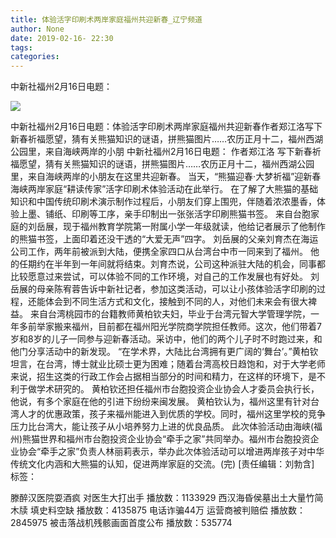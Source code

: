 ```yaml
---
title: 体验活字印刷术两岸家庭福州共迎新春_辽宁频道
author: None
date: 2019-02-16- 22:30
tags: 
categories: 
---
```

中新社福州2月16日电题：
<!-- more -->
                
<img align="center" border="0" src="http://p2.ifengimg.com/a/2016/0810/204c433878d5cf9size1_w16_h16.png" />
                
            
中新社福州2月16日电题：体验活字印刷术两岸家庭福州共迎新春作者郑江洛写下新春祈福愿望，猜有关熊猫知识的谜语，拼熊猫图片……农历正月十二，福州西湖公园里，来自海峡两岸的小朋
中新社福州2月16日电题：
作者郑江洛
写下新春祈福愿望，猜有关熊猫知识的谜语，拼熊猫图片……农历正月十二，福州西湖公园里，来自海峡两岸的小朋友在这里共迎新春。
当天，“熊猫迎春·大梦祈福”迎新春海峡两岸家庭“耕读传家”活字印刷术体验活动在此举行。
在了解了大熊猫的基础知识和中国传统印刷术演示制作过程后，小朋友们穿上围兜，伴随着浓浓墨香，体验上墨、铺纸、印刷等工序，亲手印制出一张张活字印刷熊猫书签。
来自台胞家庭的刘岳展，现于福州教育学院第一附属小学一年级就读，他给记者展示了他制作的熊猫书签，上面印着还没干透的“大爱无声”四字。
刘岳展的父亲刘育杰在海运公司工作，两年前被派到大陆，便携全家四口从台湾台中市一同来到了福州。
他的任期约在半年到一年间就将结束。刘育杰说，公司这种派驻大陆的机会，同事都比较愿意过来尝试，可以体验不同的工作环境，对自己的工作发展也有好处。
刘岳展的母亲陈宥蓉告诉中新社记者，参加这类活动，可以让小孩体验活字印刷的过程，还能体会到不同生活方式和文化，接触到不同的人，对他们未来会有很大裨益。
来自台湾桃园市的台籍教师黄柏钦夫妇，毕业于台湾元智大学管理学院，一年多前举家搬来福州，目前都在福州阳光学院商学院担任教师。这次，他们带着7岁和8岁的儿子一同参与迎新春活动。采访中，他们的两个儿子时不时跑过来，和他门分享活动中的新发现。
“在学术界，大陆比台湾拥有更广阔的‘舞台’。”黄柏钦坦言，在台湾，博士就业比硕士更为困难；随着台湾高校日趋饱和，对于大学老师来说，招生这类的行政工作会占据相当部分的时间和精力，在这样的环境下，是不利于做学术研究的。
黄柏钦还担任福州市台胞投资企业协会人才委员会执行长，他说，有多个家庭在他的引进下纷纷来闽发展。
黄柏钦认为，福州这里有针对台湾人才的优惠政策，孩子来福州能进入到优质的学校。同时，福州这里学校的竞争压力比台湾大，能让孩子从小培养努力上进的优良品质。
此次体验活动由海峡(福州)熊猫世界和福州市台胞投资企业协会“牵手之家”共同举办。福州市台胞投资企业协会“牵手之家”负责人林丽莉表示，举办此次体验活动可以增进两岸孩子对中华传统文化内涵和大熊猫的认知，促进两岸家庭的交流。(完)
[责任编辑：刘勃含]
标签：
 
             
滕醉汉医院耍酒疯 对医生大打出手
播放数：1133929
西汉海昏侯墓出土大量竹简木牍 填史料空缺
播放数：4135875
电话诈骗44万 运营商被判赔偿
播放数：2845975
被击落战机残骸画面首度公布
播放数：535774
